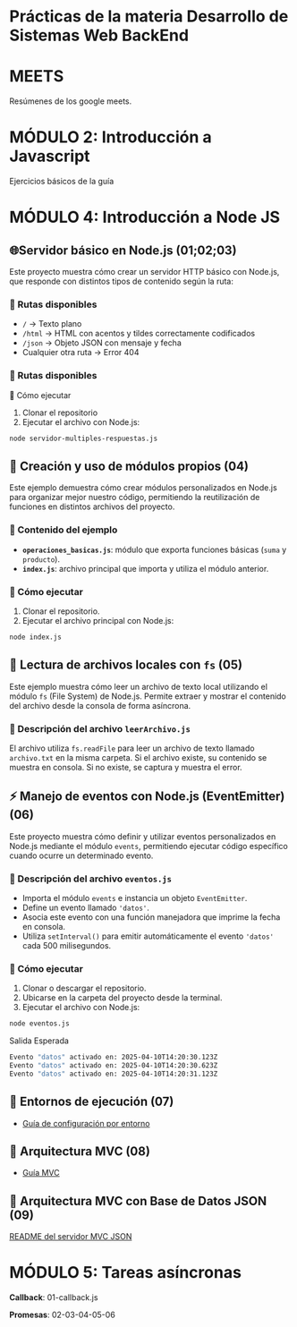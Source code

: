 # Prácticas de la materia Desarrollo de Sistemas Web BackEnd  
# MEETS
Resúmenes de los google meets.

# MÓDULO 2: Introducción a Javascript

Ejercicios básicos de la guía

# MÓDULO 4: Introducción a Node JS

## 🌐Servidor básico en Node.js (01;02;03)

Este proyecto muestra cómo crear un servidor HTTP básico con Node.js, que responde con distintos tipos de contenido según la ruta:

### 📌 Rutas disponibles

- `/` → Texto plano  
- `/html` → HTML con acentos y tildes correctamente codificados  
- `/json` → Objeto JSON con mensaje y fecha  
- Cualquier otra ruta → Error 404  

### 📌 Rutas disponibles
 🚀 Cómo ejecutar

1. Clonar el repositorio  
2. Ejecutar el archivo con Node.js:

```bash
node servidor-multiples-respuestas.js
```
## 🧩 Creación y uso de módulos propios (04)

Este ejemplo demuestra cómo crear módulos personalizados en Node.js para organizar mejor nuestro código, permitiendo la reutilización de funciones en distintos archivos del proyecto.

### 📌 Contenido del ejemplo

- **`operaciones_basicas.js`**: módulo que exporta funciones básicas (`suma` y `producto`).
- **`index.js`**: archivo principal que importa y utiliza el módulo anterior.

### 🚀 Cómo ejecutar

1. Clonar el repositorio.
2. Ejecutar el archivo principal con Node.js:

```bash
node index.js
```


## 📂 Lectura de archivos locales con `fs` (05)

Este ejemplo muestra cómo leer un archivo de texto local utilizando el módulo `fs` (File System) de Node.js. Permite extraer y mostrar el contenido del archivo desde la consola de forma asíncrona.

### 📄 Descripción del archivo `leerArchivo.js`

El archivo utiliza `fs.readFile` para leer un archivo de texto llamado `archivo.txt` en la misma carpeta. Si el archivo existe, su contenido se muestra en consola. Si no existe, se captura y muestra el error.



## ⚡️ Manejo de eventos con Node.js (EventEmitter) (06)

Este proyecto muestra cómo definir y utilizar eventos personalizados en Node.js mediante el módulo `events`, permitiendo ejecutar código específico cuando ocurre un determinado evento.

### 📌 Descripción del archivo `eventos.js`

- Importa el módulo `events` e instancia un objeto `EventEmitter`.
- Define un evento llamado `'datos'`.
- Asocia este evento con una función manejadora que imprime la fecha en consola.
- Utiliza `setInterval()` para emitir automáticamente el evento `'datos'` cada 500 milisegundos.

### 🚀 Cómo ejecutar

1. Clonar o descargar el repositorio.
2. Ubicarse en la carpeta del proyecto desde la terminal.
3. Ejecutar el archivo con Node.js:

```bash
node eventos.js
```
Salida Esperada
```bash
Evento "datos" activado en: 2025-04-10T14:20:30.123Z
Evento "datos" activado en: 2025-04-10T14:20:30.623Z
Evento "datos" activado en: 2025-04-10T14:20:31.123Z
```

## 📄 Entornos de ejecución (07)

- [Guía de configuración por entorno](README.entornos.md)

## 📄 Arquitectura MVC (08)

- [Guía MVC](README.mvc.md)

## 📄 Arquitectura MVC con Base de Datos JSON (09)
[README del servidor MVC JSON](README-servidor-mvc-json.md)

# MÓDULO 5: Tareas asíncronas

**Callback**: 01-callback.js

**Promesas**: 02-03-04-05-06



